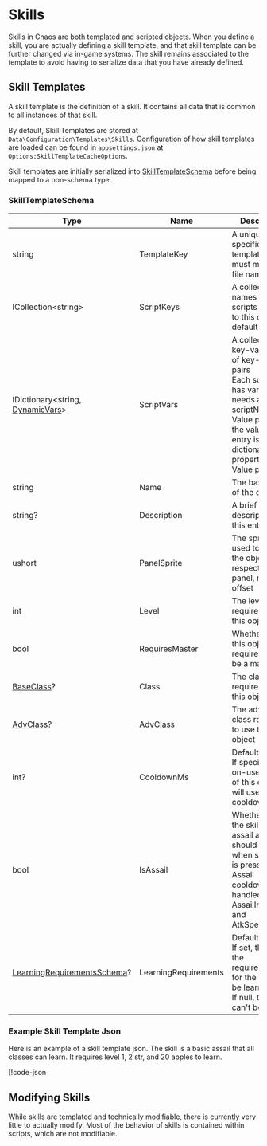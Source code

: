 # Skills

Skills in Chaos are both templated and scripted objects. When you define a skill, you are actually defining a skill
template, and that skill template can be further changed via in-game systems. The skill remains associated to the
template to avoid having to serialize data that you have already defined.

## Skill Templates

A skill template is the definition of a skill. It contains all data that is common to all instances of that skill.

By default, Skill Templates are stored at `Data\Configuration\Templates\Skills`. Configuration of how skill templates
are loaded can
be found in `appsettings.json` at `Options:SkillTemplateCacheOptions`.

Skill templates are initially serialized into [SkillTemplateSchema](<xref:Chaos.Schemas.Templates.SkillTemplateSchema>)
before being mapped to a non-schema type.

### SkillTemplateSchema

| Type                                                                                | Name                 | Description                                                                                                                                                                                   |
|-------------------------------------------------------------------------------------|----------------------|-----------------------------------------------------------------------------------------------------------------------------------------------------------------------------------------------|
| string                                                                              | TemplateKey          | A unique id specific to this template. This must match the file name                                                                                                                          |
| ICollection\<string\>                                                               | ScriptKeys           | A collection of names of scripts to attach to this object by default                                                                                                                          |
| IDictionary\<string, [DynamicVars](<xref:Chaos.Collections.Common.DynamicVars>)\>   | ScriptVars           | A collection of key-value pairs of key-value pairs<br />Each script that has variables needs a scriptName-Value pair, and the value of that entry is a dictionary of propertyName-Value pairs |
| string                                                                              | Name                 | The base name of the object                                                                                                                                                                   |
| string?                                                                             | Description          | A brief description of this entity                                                                                                                                                            |
| ushort                                                                              | PanelSprite          | The sprite id used to display the object in it's respective panel, minus the offset                                                                                                           |
| int                                                                                 | Level                | The level required to use this object                                                                                                                                                         |
| bool                                                                                | RequiresMaster       | Whether or not this object requires you to be a master                                                                                                                                        |
| [BaseClass](<xref:Chaos.Common.Definitions.BaseClass>)?                             | Class                | The class required to use this object                                                                                                                                                         |
| [AdvClass](<xref:Chaos.Common.Definitions.AdvClass>)?                               | AdvClass             | The advanced class required to use this object                                                                                                                                                |
| int?                                                                                | CooldownMs           | Defaults to null<br />If specified, any on-use effect of this object will use this cooldown                                                                                                   |
| bool                                                                                | IsAssail             | Whether or not the skill is an assail and should be used when spacebar is pressed<br/>Assail cooldowns are handled by AssailIntervalMs and AtkSpeedPct                                        |
| [LearningRequirementsSchema](<xref:Chaos.Schemas.Data.LearningRequirementsSchema>)? | LearningRequirements | Defaults to null<br/>If set, these are the requirements for the skill to be learned<br/>If null, the skill can't be learned                                                                   |

### Example Skill Template Json

Here is an example of a skill template json. The skill is a basic assail that all classes can learn. It requires level
1, 2 str, and 20 apples to learn.

[!code-json[](../../Data/Configuration/Templates/Skills/assail.json)

## Modifying Skills

While skills are templated and technically modifiable, there is currently very little to actually modify. Most of the
behavior of skills is contained within scripts, which are not modifiable.
